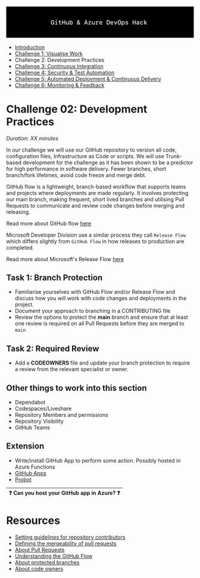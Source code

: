 ![Banner](../../resources/WelcomeBanner.png)

- [Introduction](/../..)
- [Challenge 1: Visualise Work](../../content/01_visualise_work)
- Challenge 2: Development Practices
- [Challenge 3: Continuous Integration](../../content/03_continuous_integration)
- [Challenge 4: Security & Test Automation](../../content/04_security_and_test_automation)
- [Challenge 5: Automated Deployment & Continuous Delivery](../../content/05_automated_deployment)
- [Challenge 6: Monitoring & Feedback](../../content/06_monitoring_and_feedback)

# Challenge 02: Development Practices  
_Duration: XX minutes_  

In our challenge we will use our GitHub repository to version all code, configuration files, Infrastructure as Code or scripts. We will use Trunk-based development for the challenge as it has been shown to be a predictor for high performance in software delivery.  Fewer branches, short branch/fork lifetimes, avoid code freeze and merge debt.

GitHub flow is a lightweight, branch-based workflow that supports teams and projects where deployments are made regularly.  It involves protecting our main branch, making frequent, short lived branches and utilising Pull Requests to communicate and review code changes before merging and releasing.

Read more about GitHub flow [here](https://guides.github.com/introduction/flow/)

Microsoft Developer Division use a similar process they call `Release Flow` which differs slightly from `GitHub Flow` in how releases to production are completed.

Read more about Microsoft's Release Flow [here](https://docs.microsoft.com/en-us/azure/devops/learn/devops-at-microsoft/release-flow)

## Task 1: Branch Protection

- Familiarise yourselves with GitHub Flow and/or Release Flow and discuss how you will work with code changes and deployments in the project.  
- Document your approach to branching in a CONTRIBUTING file
- Review the options to protect the **main** branch and ensure that at least one review is required on all Pull Requests before they are merged to `main`

## Task 2: Required Review

- Add a **CODEOWNERS** file and update your branch protection to require a review from the relevant specialist or owner.

## Other things to work into this section

- Dependabot
- Codespaces/Liveshare
- Repository Members and permissions
- Repository Visibility
- GitHub Teams

## Extension

- Write/install GitHub App to perform some action.  Possibly hosted in Azure Functions
- [GitHub Apps](https://docs.github.com/en/free-pro-team@latest/developers/apps)
- [Probot](https://github.com/probot/probot)

| :question: Can you host your GitHub app in Azure? :question: |
| --- |

# Resources

- [Setting guidelines for repository contributors](https://docs.github.com/en/github/building-a-strong-community/setting-guidelines-for-repository-contributors)
- [Defining the mergeability of pull requests](https://docs.github.com/en/free-pro-team@latest/github/administering-a-repository/defining-the-mergeability-of-pull-requests)  
- [About Pull Requests](https://docs.github.com/en/free-pro-team@latest/github/collaborating-with-issues-and-pull-requests/about-pull-requests)
- [Understanding the GitHub Flow](https://guides.github.com/introduction/flow/)
- [About protected branches](https://docs.github.com/en/github/administering-a-repository/about-protected-branches)
- [About code owners](https://docs.github.com/en/github/creating-cloning-and-archiving-repositories/about-code-owners)
